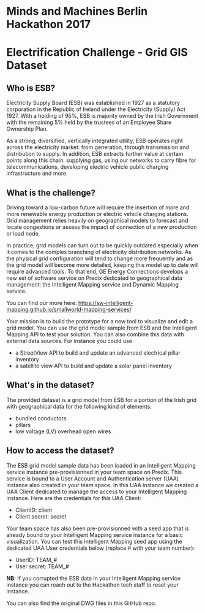 # Minds and Machines Berlin Hackathon 2017
# Electrification Challenge - Grid GIS Dataset

## Who is ESB?
Electricity Supply Board (ESB) was established in 1927 as a statutory corporation in the Republic of Ireland under the Electricity (Supply) Act 1927. With a holding of 95%, ESB is majority owned by the Irish Government with the remaining 5% held by the trustees of an Employee Share Ownership Plan.  

As a strong, diversified, vertically integrated utility, ESB operates right across the electricity market: from generation, through transmission and distribution to supply. In addition, ESB extracts further value at certain points along this chain: supplying gas, using our networks to carry fibre for telecommunications, developing electric vehicle public charging infrastructure and more.


## What is the challenge?
Driving toward a low-carbon future will require the insertion of more and more renewable energy production or electric vehicle charging stations. Grid management relies heavily on geographical models to forecast and locate congestions or assess the impact of connection of a new production or load node.

In practice, grid models can turn out to be quickly outdated especially when it comes to the complex branching of electricity distribution networks. As the physical grid configuration will tend to change more frequently and as the grid model will become more detailed, keeping this model up to date will require advanced tools. To that end, GE Energy Connections develops a new set of software service on Predix dedicated to geographical data management: the Intelligent Mapping service and Dynamic Mapping service.

You can find our more here:
https://sw-intelligent-mapping.github.io/smallworld-mapping-services/

Your mission is to build the prototype for a new tool to visualize and edit a grid model. You can use the grid model sample from ESB and the Intelligent Mapping API to test your solution. You can also combine this data with external data sources.
For instance you could use
- a StreetView API to build and update an advanced electrical pillar inventory
- a satellite view API to build and update a solar panel inventory


## What's in the dataset?
The provided dataset is a grid model from ESB for a portion of the Irish grid with geographical data for the following kind of elements:
- bundled conductors
- pillars
- low voltage (LV) overhead open wires


## How to access the dataset?
The ESB grid model sample data has been loaded in an Intelligent Mapping service instance pre-provisionned in your team space on Predix. This service is bound to a User Account and Authentication server (UAA) instance also created in your team space. In this UAA instance we created a UAA Client dedicated to manage the access to your Intelligent Mapping instance.
Here are the credentials for this UAA Client:
- ClientID: client
- Client secret: secret

Your team space has also been pre-provisionned with a seed app that is already bound to your Intelligent Mapping service instance for a basic visualization.
You can test this Intelligent Mapping seed app using the dedicated UAA User credentials below (replace # with your team number):
- UserID: TEAM_#
- User secret: TEAM_#

**NB:** If you corrupted the ESB data in your Intelligent Mapping service instance you can reach out to the Hackathon tech staff to reset your instance.

You can also find the original DWG files in this GitHub repo.
